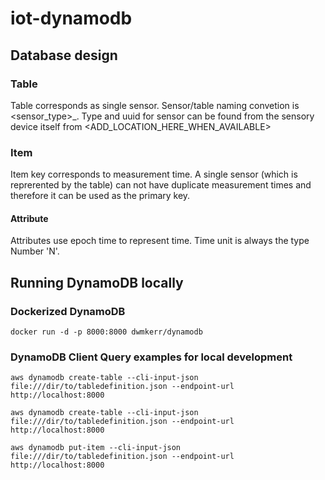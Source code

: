 # iot-dynamodb

## Database design

### Table

Table corresponds as single sensor. Sensor/table naming convetion is <sensor_type>_<uuid>. Type and uuid for sensor can be found from the sensory device itself from <ADD_LOCATION_HERE_WHEN_AVAILABLE>

### Item

Item key corresponds to measurement time. A single sensor (which is reprerented by the table) can not have duplicate measurement times and therefore it can be used as the primary key.

#### Attribute

Attributes use epoch time to represent time. Time unit is always the type Number 'N'.

## Running DynamoDB locally

### Dockerized DynamoDB

```
docker run -d -p 8000:8000 dwmkerr/dynamodb
```

### DynamoDB Client Query examples for local development

```
aws dynamodb create-table --cli-input-json file:///dir/to/tabledefinition.json --endpoint-url http://localhost:8000
```

```
aws dynamodb create-table --cli-input-json file:///dir/to/tabledefinition.json --endpoint-url http://localhost:8000
```

```
aws dynamodb put-item --cli-input-json file:///dir/to/tabledefinition.json --endpoint-url http://localhost:8000
```
